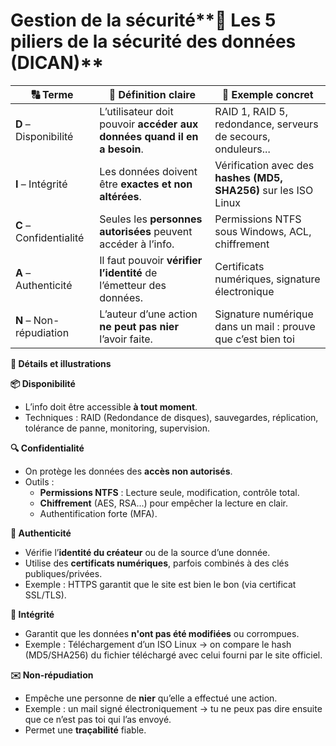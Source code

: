 # Gestion de la sécurité**🔐 Les 5 piliers de la sécurité des données (DICAN)**

| **🔠 Terme** | **🧠 Définition claire** | **🔧 Exemple concret** |
|----|----|----|
| **D** – Disponibilité | L’utilisateur doit pouvoir **accéder aux données quand il en a besoin**. | RAID 1, RAID 5, redondance, serveurs de secours, onduleurs... |
| **I** – Intégrité | Les données doivent être **exactes et non altérées**. | Vérification avec des **hashes (MD5, SHA256)** sur les ISO Linux |
| **C** – Confidentialité | Seules les **personnes autorisées** peuvent accéder à l’info. | Permissions NTFS sous Windows, ACL, chiffrement |
| **A** – Authenticité | Il faut pouvoir **vérifier l’identité** de l’émetteur des données. | Certificats numériques, signature électronique |
| **N** – Non-répudiation | L’auteur d’une action **ne peut pas nier** l’avoir faite. | Signature numérique dans un mail : prouve que c’est bien toi |



**🧪 Détails et illustrations**

**📦 Disponibilité**

- L’info doit être accessible **à tout moment**.
- Techniques : RAID (Redondance de disques), sauvegardes, réplication, tolérance de panne, monitoring, supervision.



**🔍 Confidentialité**

- On protège les données des **accès non autorisés**.
- Outils :
  - **Permissions NTFS** : Lecture seule, modification, contrôle total.
  - **Chiffrement** (AES, RSA...) pour empêcher la lecture en clair.
  - Authentification forte (MFA).



**🧾 Authenticité**

- Vérifie l’**identité du créateur** ou de la source d’une donnée.
- Utilise des **certificats numériques**, parfois combinés à des clés publiques/privées.
- Exemple : HTTPS garantit que le site est bien le bon (via certificat SSL/TLS).



**📏 Intégrité**

- Garantit que les données **n'ont pas été modifiées** ou corrompues.
- Exemple : Téléchargement d’un ISO Linux → on compare le hash (MD5/SHA256) du fichier téléchargé avec celui fourni par le site officiel.



**✉️ Non-répudiation**

- Empêche une personne de **nier** qu’elle a effectué une action.
- Exemple : un mail signé électroniquement → tu ne peux pas dire ensuite que ce n’est pas toi qui l’as envoyé.
- Permet une **traçabilité** fiable.
